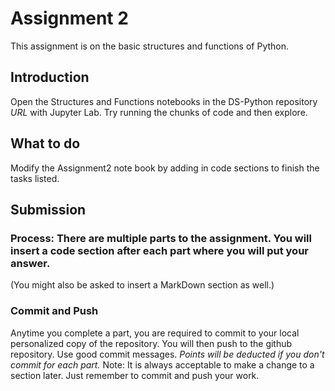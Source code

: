 # Assignment 2
This assignment is on the basic structures and functions of Python.

## Introduction
Open the Structures and Functions notebooks in the DS-Python repository _URL_ with Jupyter Lab.  Try running the chunks of code and then explore.  

## What to do
Modify the Assignment2 note book by adding in code sections to finish the tasks listed.
## Submission
### Process:  There are multiple parts to the assignment. You will insert a code section after each part where you will put your answer.
(You might also be asked to insert a MarkDown section as well.) 
### Commit and Push
Anytime you complete a part, you are required to commit to your local personalized copy of the repository. You will then push to the github repository.  Use good commit messages.  _Points will be deducted if you don't commit for each part._  Note:  It is always acceptable to make a change to a section later. Just remember to commit and push your work.

